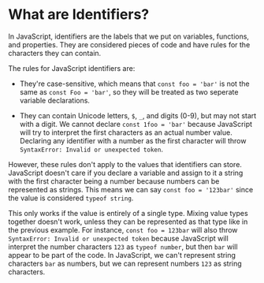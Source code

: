 # What are Identifiers?

In JavaScript, identifiers are the labels that we put on variables, functions, and properties. They are considered pieces of code and have rules for the characters they can contain.

The rules for JavaScript identifiers are:

- They're case-sensitive, which means that `const foo = 'bar'` is not the same as `const Foo = 'bar'`, so they will be treated as two seperate variable declarations.

- They can contain Unicode letters, `$`, `_`, and digits (0-9), but may not start with a digit. We cannot declare `const 1foo = 'bar'` because JavaScript will try to interpret the first characters as an actual number value. Declaring any identifier with a number as the first character will throw `SyntaxError: Invalid or unexpected token`.

However, these rules don't apply to the values that identifiers can store. JavaScript doesn't care if you declare a variable and assign to it a string with the first character being a number because numbers can be represented as strings. This means we can say `const foo = '123bar'` since the value is considered `typeof string`.

This only works if the value is entirely of a single type. Mixing value types together doesn't work, unless they can be represented as that type like in the previous example. For instance, `const foo = 123bar` will also throw `SyntaxError: Invalid or unexpected token` because JavaScript will interpret the number characters `123` as `typeof number`, but then `bar` will appear to be part of the code. In JavaScript, we can't represent string characters `bar` as numbers, but we can represent numbers `123` as string characters.
